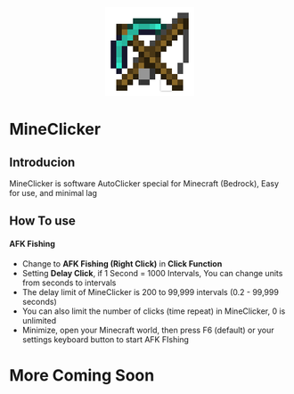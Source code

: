 <p align="center">
  <img src="MineClicker/Resources/Fishing_Rod.png">
</p>

  # MineClicker

Introducion
-----
MineClicker is software AutoClicker special for Minecraft (Bedrock), Easy for use, and minimal lag

## How To use

#### AFK Fishing

- Change to **AFK Fishing (Right Click)** in **Click Function**
- Setting **Delay Click**, if 1 Second = 1000 Intervals, You can change units from seconds to intervals
- The delay limit of MineClicker is 200 to 99,999 intervals (0.2 - 99,999 seconds)
- You can also limit the number of clicks (time repeat) in MineClicker, 0 is unlimited
- Minimize, open your Minecraft world, then press F6 (default) or your settings keyboard button to start AFK FIshing

# More Coming Soon
